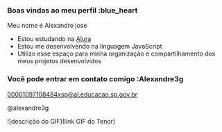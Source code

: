 ### Boas vindas ao meu perfil :blue_heart

Meu nome é Alexandre jose 

- Estou estudando na [Alura](https://www.alura.com.br)
- Estou me desenvolvendo na linguagem JavaScript
- Utilizo esse espaço para minha organização e compartilhamento dos meus projetos desenvolvidos

### Você pode entrar em contato comigo :Alexandre3g

00001097108484xsp@al.educacao.sp.gov.br

@alexandre3g

![descrição do GIF](link GIF do Tenor)

 
